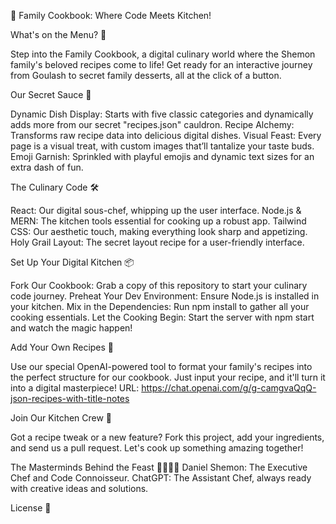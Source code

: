 🍳 Family Cookbook: Where Code Meets Kitchen!

What's on the Menu? 📖

Step into the Family Cookbook, a digital culinary world where the Shemon family's beloved recipes come to life! Get ready for an interactive journey from Goulash to secret family desserts, all at the click of a button.

Our Secret Sauce 🌟

Dynamic Dish Display: Starts with five classic categories and dynamically adds more from our secret "recipes.json" cauldron.
Recipe Alchemy: Transforms raw recipe data into delicious digital dishes.
Visual Feast: Every page is a visual treat, with custom images that’ll tantalize your taste buds.
Emoji Garnish: Sprinkled with playful emojis and dynamic text sizes for an extra dash of fun.

The Culinary Code 🛠️

React: Our digital sous-chef, whipping up the user interface.
Node.js & MERN: The kitchen tools essential for cooking up a robust app.
Tailwind CSS: Our aesthetic touch, making everything look sharp and appetizing.
Holy Grail Layout: The secret layout recipe for a user-friendly interface.

Set Up Your Digital Kitchen 📦

Fork Our Cookbook: Grab a copy of this repository to start your culinary code journey.
Preheat Your Dev Environment: Ensure Node.js is installed in your kitchen.
Mix in the Dependencies: Run npm install to gather all your cooking essentials.
Let the Cooking Begin: Start the server with npm start and watch the magic happen!

Add Your Own Recipes 🥗

Use our special OpenAI-powered tool to format your family's recipes into the perfect structure for our cookbook. Just input your recipe, and it'll turn it into a digital masterpiece!
URL: https://chat.openai.com/g/g-camgvaQqQ-json-recipes-with-title-notes

Join Our Kitchen Crew 🤝

Got a recipe tweak or a new feature? Fork this project, add your ingredients, and send us a pull request. Let's cook up something amazing together!

The Masterminds Behind the Feast 👩‍🍳🧑‍🍳
Daniel Shemon: The Executive Chef and Code Connoisseur.
ChatGPT: The Assistant Chef, always ready with creative ideas and solutions.

License 📜
